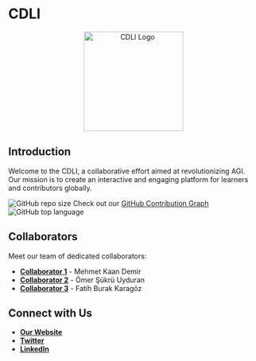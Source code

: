 # CDLI 

<p align="center">
  <img src="[URL_OF_YOUR_LOGO](https://pbs.twimg.com/profile_images/1737873441506594816/588x_sdW_400x400.jpg)" alt="CDLI Logo" width="200"/>
</p>

## Introduction

Welcome to the CDLI, a collaborative effort aimed at revolutionizing AGI. Our mission is to create an interactive and engaging platform for learners and contributors globally.

![GitHub repo size](https://img.shields.io/github/repo-size/ActualUsername/ActualRepositoryName)
Check out our [GitHub Contribution Graph](https://github.com/users/ActualUsername/contributions)
![GitHub top language](https://img.shields.io/github/languages/top/ActualUsername/ActualRepositoryName)

## Collaborators

Meet our team of dedicated collaborators:

- **[Collaborator 1](https://github.com/themkdemiiir)** - Mehmet Kaan Demir
- **[Collaborator 2](https://github.com/Simurgan)** - Ömer Şükrü Uyduran
- **[Collaborator 3](https://github.com/rekurrenzk)** - Fatih Burak Karagöz

## Connect with Us

- **[Our Website](http://cdliproject.com/)**
- **[Twitter](https://twitter.com/cdliproject)**
- **[LinkedIn](https://www.linkedin.com/company/cdliproject)**




